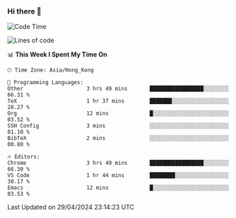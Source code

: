### Hi there 👋

<!--
**nicehiro/nicehiro** is a ✨ _special_ ✨ repository because its `README.md` (this file) appears on your GitHub profile.

Here are some ideas to get you started:

- 🔭 I’m currently working on ...
- 🌱 I’m currently learning ...
- 👯 I’m looking to collaborate on ...
- 🤔 I’m looking for help with ...
- 💬 Ask me about ...
- 📫 How to reach me: ...
- 😄 Pronouns: ...
- ⚡ Fun fact: ...
-->

<!--START_SECTION:waka-->
![Code Time](http://img.shields.io/badge/Code%20Time-320%20hrs-blue)

![Lines of code](https://img.shields.io/badge/From%20Hello%20World%20I%27ve%20Written-2.6%20million%20lines%20of%20code-blue)

📊 **This Week I Spent My Time On** 

```text
🕑︎ Time Zone: Asia/Hong_Kong

💬 Programming Languages: 
Other                    3 hrs 49 mins       █████████████████░░░░░░░░   66.31 % 
TeX                      1 hr 37 mins        ███████░░░░░░░░░░░░░░░░░░   28.27 % 
Org                      12 mins             █░░░░░░░░░░░░░░░░░░░░░░░░   03.52 % 
SSH Config               3 mins              ░░░░░░░░░░░░░░░░░░░░░░░░░   01.10 % 
BibTeX                   2 mins              ░░░░░░░░░░░░░░░░░░░░░░░░░   00.80 % 

🔥 Editors: 
Chrome                   3 hrs 49 mins       █████████████████░░░░░░░░   66.30 % 
VS Code                  1 hr 44 mins        ████████░░░░░░░░░░░░░░░░░   30.17 % 
Emacs                    12 mins             █░░░░░░░░░░░░░░░░░░░░░░░░   03.53 % 
```


 Last Updated on 29/04/2024 23:14:23 UTC
<!--END_SECTION:waka-->

